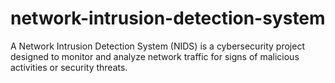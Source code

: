 # network-intrusion-detection-system
A Network Intrusion Detection System (NIDS) is a cybersecurity project designed to monitor and analyze network traffic for signs of malicious activities or security threats.

